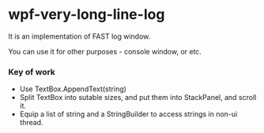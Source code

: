 # wpf-very-long-line-log

It is an implementation of FAST log window.

You can use it for other purposes - console window, or etc.

### Key of work
 - Use TextBox.AppendText(string)
 - Split TextBox into sutable sizes, and put them into StackPanel, and scroll it.
 - Equip a list of string and a StringBuilder to access strings in non-ui thread.
